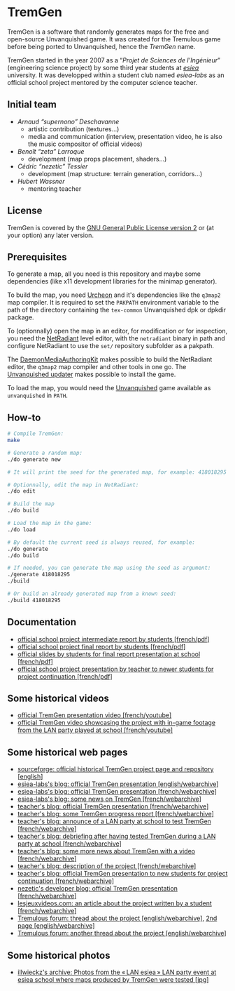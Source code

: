 # TremGen

TremGen is a software that randomly generates maps for the free and open-source Unvanquished game. It was created for the Tremulous game before being ported to Unvanquished, hence the _TremGen_ name.

TremGen started in the year 2007 as a “_Projet de Sciences de l’Ingénieur_” (engineering science project) by some third year students at _[esiea](https://en.esiea.fr/)_ university. It was developped within a student club named _esiea-labs_ as an official school project mentored by the computer science teacher.


## Initial team

- _Arnaud “supernono” Deschavanne_
  - artistic contribution (textures…)
  - media and communication (interview, presentation video, he is also the music compositor of official videos)
- _Benoît “zeta” Larroque_
  - development (map props placement, shaders…)
- _Cédric “nezetic” Tessier_
  - development (map structure: terrain generation, corridors…)
- _Hubert Wassner_
  - mentoring teacher


## License

TremGen is covered by the [GNU General Public License version 2](https://www.gnu.org/licenses/old-licenses/gpl-2.0.en.html) or (at your option) any later version.


## Prerequisites

To generate a map, all you need is this repository and maybe some dependencies (like x11 development libraries for the minimap generator).

To build the map, you need [Urcheon](https://github.com/DaemonEngine/Urcheon) and it's dependencies like the `q3map2` map compiler. It is required to set the `PAKPATH` environment variable to the path of the directory containing the `tex-common` Unvanquished dpk or dpkdir package.

To (optionnally) open the map in an editor, for modification or for inspection, you need the [NetRadiant](https://netradiant.gitlab.io/) level editor, with the `netradiant` binary in path and configure NetRadiant to use the `set/` repository subfolder as a pakpath.

The [DaemonMediaAuthoringKit](https://github.com/DaemonEngine/DaemonMediaAuthoringKit) makes possible to build the NetRadiant editor, the `q3map2` map compiler and other tools in one go. The [Unvanquished updater](https://github.com/Unvanquished/updater/releases/latest) makes possible to install the game.

To load the map, you would need the [Unvanquished](https://unvanquished.net) game available as `unvanquished` in `PATH`.


## How-to

```sh
# Compile TremGen:
make

# Generate a random map:
./do generate new

# It will print the seed for the generated map, for example: 418018295

# Optionnally, edit the map in NetRadiant:
./do edit

# Build the map
./do build

# Load the map in the game:
./do load

# By default the current seed is always reused, for example:
./do generate
./do build

# If needed, you can generate the map using the seed as argument:
./generate 418018295
./build

# Or build an already generated map from a known seed:
./build 418018295
```


## Documentation

- [official school project intermediate report by students [french/pdf]](docs/RapportMi.pdf)
- [official school project final report by students [french/pdf]](docs/RapportFinal.pdf)
- [official slides by students for final report presentation at school [french/pdf]](docs/soutenance.pdf)
- [official school project presentation by teacher to newer students for project continuation [french/pdf]](docs/Resume_et_mots_cles_du_PSI.pdf)


## Some historical videos

- [official TremGen presentation video [french/youtube]](https://www.youtube.com/watch?v=bR4Np6bmLm8)
- [official TremGen video showcasing the project with in-game footage from the LAN party played at school [french/youtube]](https://www.youtube.com/watch?v=LiqX1YRxJ1A)


## Some historical web pages

- [sourceforge: official historical TremGen project page and repository [english]](https://sourceforge.net/projects/tremgen/)
- [esiea-labs's blog: official TremGen presentation [english/webarchive]](https://web.archive.org/web/20090415114653/http://labs.esiea.fr/en/page/49/tremgen)
- [esiea-labs's blog: official TremGen presentation [french/webarchive]](https://web.archive.org/web/20090402234049/http://labs.esiea.fr:80/fr/page/28/tremgen)
- [esiea-labs's blog: some news on TremGen [french/webarchive]](https://web.archive.org/web/20090519074645/http://labs.esiea.fr:80/fr/article/63/du-nouveau-sur-tremgen)
- [teacher's blog: official TremGen presentation [french/webarchive]](https://web.archive.org/web/20070223185344/http://professeurs.esiea.fr:80/wassner/?2007/02/13/42-renouveau-du-fps-first-person-shooter)
- [teacher's blog: some TremGen progress report [french/webarchive]](https://web.archive.org/web/20071106121342/http://professeurs.esiea.fr:80/wassner/?2007/04/01/55-le-projet-de-creation-de-map-progresse)
- [teacher's blog: announce of a LAN party at school to test TremGen [french/webarchive]](https://web.archive.org/web/20070513215458/http://professeurs.esiea.fr:80/wassner/?2007/04/17/60-lan-party-de-ce-vendredi)
- [teacher's blog: debriefing after having tested TremGen during a LAN party at school [french/webarchive]](https://web.archive.org/web/20071012185226/http://professeurs.esiea.fr:80/wassner/?2007/04/23/65-debriefing-de-la-lan-party-et-plein-d-autres-choses-encore)
- [teacher's blog: some more news about TremGen with a video [french/webarchive]](https://web.archive.org/web/20071012185017/http://professeurs.esiea.fr:80/wassner/?2007/05/12/70-derniere-video-du-projet-de-creation-de-map-pour-tremulous)
- [teacher's blog: description of the project [french/webarchive]](https://web.archive.org/web/20130503001648/http://professeurs.esiea.fr/wassner/?2007/10/18/93-une)
- [teacher's blog: official TremGen presentation to new students for project continuation [french/webarchive]](https://web.archive.org/web/20080125015431/http://professeurs.esiea.fr:80/wassner/?2007/11/20/100-proposition-de-projet-psi-tremgen-)
- [nezetic's developer blog: official TremGen presentation [french/webarchive]](https://web.archive.org/web/20160317004249/http://nezetic.net/projects/tremgen/)
- [lesjeuxvideos.com: an article about the project written by a student [french/webarchive]](https://web.archive.org/web/20220726162617/http://www.lesjeuxvideo.com/dossiers/maps-tremulous-gratuites-automatiques.html)
- [Tremulous forum: thread about the project [english/webarchive]](https://web.archive.org/web/20171021024248/http://tremulous.net/forum/index.php?topic=4268.0), [2nd page [english/webarchive]](https://web.archive.org/web/20171021024400/http://tremulous.net/forum/index.php?topic=4268.30)
- [Tremulous forum: another thread about the project [english/webarchive]](https://web.archive.org/web/20171021024400/http://tremulous.net/forum/index.php?topic=4268.30)


## Some historical photos

- [illwieckz's archive: Photos from the « LAN esiea » LAN party event at esiea school where maps produced by TremGen were tested [jpg]](https://dl.illwieckz.net/b/tremgen/20070421-0126.esialabs-lanesia-tremgen.thomas-debesse/)